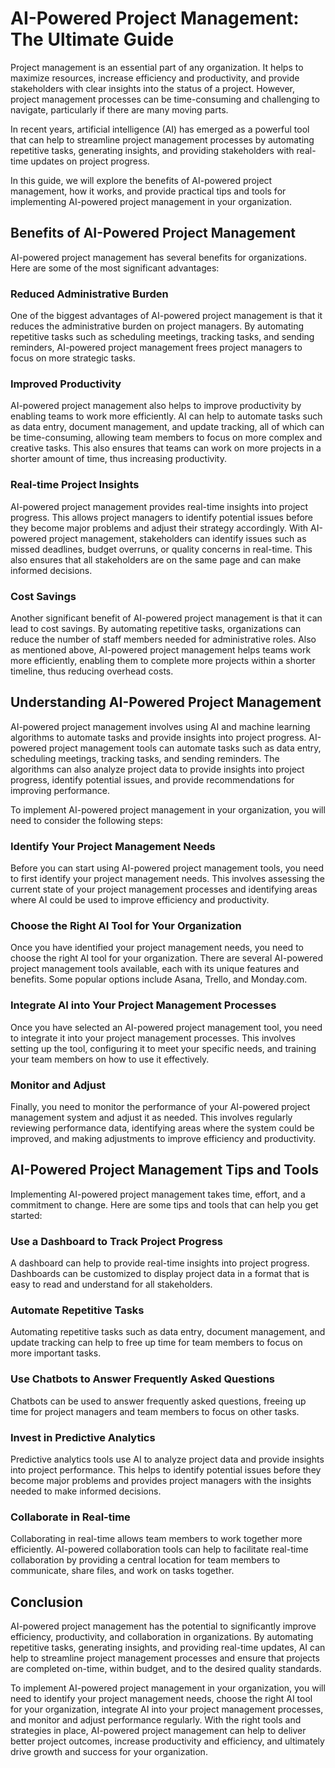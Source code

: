 # AI-Powered Project Management: The Ultimate Guide

Project management is an essential part of any organization. It helps to maximize resources, increase efficiency and productivity, and provide stakeholders with clear insights into the status of a project. However, project management processes can be time-consuming and challenging to navigate, particularly if there are many moving parts.

In recent years, artificial intelligence (AI) has emerged as a powerful tool that can help to streamline project management processes by automating repetitive tasks, generating insights, and providing stakeholders with real-time updates on project progress.

In this guide, we will explore the benefits of AI-powered project management, how it works, and provide practical tips and tools for implementing AI-powered project management in your organization.

## Benefits of AI-Powered Project Management

AI-powered project management has several benefits for organizations. Here are some of the most significant advantages:

### Reduced Administrative Burden

One of the biggest advantages of AI-powered project management is that it reduces the administrative burden on project managers. By automating repetitive tasks such as scheduling meetings, tracking tasks, and sending reminders, AI-powered project management frees project managers to focus on more strategic tasks.

### Improved Productivity

AI-powered project management also helps to improve productivity by enabling teams to work more efficiently. AI can help to automate tasks such as data entry, document management, and update tracking, all of which can be time-consuming, allowing team members to focus on more complex and creative tasks. This also ensures that teams can work on more projects in a shorter amount of time, thus increasing productivity.

### Real-time Project Insights

AI-powered project management provides real-time insights into project progress. This allows project managers to identify potential issues before they become major problems and adjust their strategy accordingly. With AI-powered project management, stakeholders can identify issues such as missed deadlines, budget overruns, or quality concerns in real-time. This also ensures that all stakeholders are on the same page and can make informed decisions.

### Cost Savings

Another significant benefit of AI-powered project management is that it can lead to cost savings. By automating repetitive tasks, organizations can reduce the number of staff members needed for administrative roles. Also as mentioned above, AI-powered project management helps teams work more efficiently, enabling them to complete more projects within a shorter timeline, thus reducing overhead costs.

## Understanding AI-Powered Project Management

AI-powered project management involves using AI and machine learning algorithms to automate tasks and provide insights into project progress. AI-powered project management tools can automate tasks such as data entry, scheduling meetings, tracking tasks, and sending reminders. The algorithms can also analyze project data to provide insights into project progress, identify potential issues, and provide recommendations for improving performance.

To implement AI-powered project management in your organization, you will need to consider the following steps:

### Identify Your Project Management Needs

Before you can start using AI-powered project management tools, you need to first identify your project management needs. This involves assessing the current state of your project management processes and identifying areas where AI could be used to improve efficiency and productivity.

### Choose the Right AI Tool for Your Organization

Once you have identified your project management needs, you need to choose the right AI tool for your organization. There are several AI-powered project management tools available, each with its unique features and benefits. Some popular options include Asana, Trello, and Monday.com.

### Integrate AI into Your Project Management Processes

Once you have selected an AI-powered project management tool, you need to integrate it into your project management processes. This involves setting up the tool, configuring it to meet your specific needs, and training your team members on how to use it effectively.

### Monitor and Adjust

Finally, you need to monitor the performance of your AI-powered project management system and adjust it as needed. This involves regularly reviewing performance data, identifying areas where the system could be improved, and making adjustments to improve efficiency and productivity.

## AI-Powered Project Management Tips and Tools

Implementing AI-powered project management takes time, effort, and a commitment to change. Here are some tips and tools that can help you get started:

### Use a Dashboard to Track Project Progress

A dashboard can help to provide real-time insights into project progress. Dashboards can be customized to display project data in a format that is easy to read and understand for all stakeholders.

### Automate Repetitive Tasks

Automating repetitive tasks such as data entry, document management, and update tracking can help to free up time for team members to focus on more important tasks.

### Use Chatbots to Answer Frequently Asked Questions

Chatbots can be used to answer frequently asked questions, freeing up time for project managers and team members to focus on other tasks.

### Invest in Predictive Analytics

Predictive analytics tools use AI to analyze project data and provide insights into project performance. This helps to identify potential issues before they become major problems and provides project managers with the insights needed to make informed decisions.

### Collaborate in Real-time

Collaborating in real-time allows team members to work together more efficiently. AI-powered collaboration tools can help to facilitate real-time collaboration by providing a central location for team members to communicate, share files, and work on tasks together.

## Conclusion

AI-powered project management has the potential to significantly improve efficiency, productivity, and collaboration in organizations. By automating repetitive tasks, generating insights, and providing real-time updates, AI can help to streamline project management processes and ensure that projects are completed on-time, within budget, and to the desired quality standards.

To implement AI-powered project management in your organization, you will need to identify your project management needs, choose the right AI tool for your organization, integrate AI into your project management processes, and monitor and adjust performance regularly. With the right tools and strategies in place, AI-powered project management can help to deliver better project outcomes, increase productivity and efficiency, and ultimately drive growth and success for your organization.
